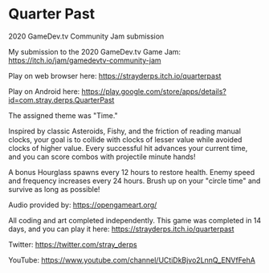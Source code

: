 # Quarter Past
2020 GameDev.tv Community Jam submission

My submission to the 2020 GameDev.tv Game Jam: https://itch.io/jam/gamedevtv-community-jam

Play on web browser here: https://strayderps.itch.io/quarterpast

Play on Android here: https://play.google.com/store/apps/details?id=com.stray.derps.QuarterPast

The assigned theme was "Time."

Inspired by classic Asteroids, Fishy, and the friction of reading manual clocks, your goal is to collide with clocks of lesser value while avoided clocks of higher value. Every successful hit advances your current time, and you can score combos with projectile minute hands!

A bonus Hourglass spawns every 12 hours to restore health. Enemy speed and frequency increases every 24 hours. Brush up on your "circle time" and survive as long as possible!

Audio provided by: https://opengameart.org/

All coding and art completed independently. This game was completed in 14 days, and you can play it here: https://strayderps.itch.io/quarterpast

Twitter: https://twitter.com/stray_derps

YouTube: https://www.youtube.com/channel/UCtiDkBjvo2LnnQ_ENVfFehA
